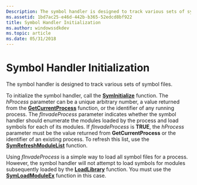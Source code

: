 ```yaml
---
Description: The symbol handler is designed to track various sets of symbol files.
ms.assetid: 1bd7ac25-e46d-442b-b365-52edcd8bf922
title: Symbol Handler Initialization
ms.author: windowssdkdev
ms.topic: article
ms.date: 05/31/2018
---
```


# Symbol Handler Initialization

The symbol handler is designed to track various sets of symbol files.

To initialize the symbol handler, call the [**SymInitialize**](/windows/desktop/api/Dbghelp/nf-dbghelp-syminitialize) function. The *hProcess* parameter can be a unique arbitrary number, a value returned from the [**GetCurrentProcess**](https://msdn.microsoft.com/en-us/library/ms683179(v=VS.85).aspx) function, or the identifier of any running process. The *fInvadeProcess* parameter indicates whether the symbol handler should enumerate the modules loaded by the process and load symbols for each of its modules. If *fInvadeProcess* is **TRUE**, the *hProcess* parameter must be the value returned from **GetCurrentProcess** or the identifier of an existing process. To refresh this list, use the [**SymRefreshModuleList**](/windows/desktop/api/Dbghelp/nf-dbghelp-symrefreshmodulelist) function.

Using *fInvadeProcess* is a simple way to load all symbol files for a process. However, the symbol handler will not attempt to load symbols for modules subsequently loaded by the [**LoadLibrary**](https://msdn.microsoft.com/en-us/library/ms684175(v=VS.85).aspx) function. You must use the [**SymLoadModuleEx**](/windows/desktop/api/Dbghelp/nf-dbghelp-symloadmoduleex) function in this case.

 

 



